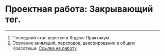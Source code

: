 # Проектная работа: Закрывающий тег.
---
1. Последний этап верстки в Яндекс.Практикум.
2. Освоение анимаций, переходов, декорирование в общем Красотищи.
[Ссылка на работу](git@github.com:DreamKeeperc/zakrivayuschiy-teg-f.git)